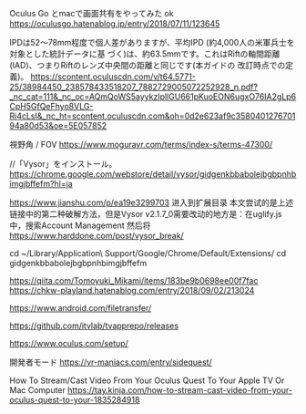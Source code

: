 Oculus Go とmacで画面共有をやってみた ok
https://oculusgo.hatenablog.jp/entry/2018/07/11/123645


IPDは52〜78mm程度で個人差がありますが、平均IPD (約4,000人の米軍兵士を対象とした統計データに基 づく)は、約63.5mmです。これはRiftの軸間距離(IAD)、つまりRiftのレンズ中央間の距離と同じです(本ガイドの 改訂時点での定義)。
https://scontent.oculuscdn.com/v/t64.5771-25/38984450_238578433518207_7882729005072252928_n.pdf?_nc_cat=111&_nc_oc=AQmQoWS5ayykzIpllGU661pKuoEON6ugxO76IA2gLp6CpH5GfQeFhyo8VLG-Ri4cLsI&_nc_ht=scontent.oculuscdn.com&oh=0d2e623af9c358040127670194a80d53&oe=5E057852

視野角 / FOV
https://www.moguravr.com/terms/index-s/terms-47300/


//「Vysor」をインストール。
https://chrome.google.com/webstore/detail/vysor/gidgenkbbabolejbgbpnhbimgjbffefm?hl=ja

https://www.jianshu.com/p/ea19e3299703
进入到扩展目录 本文尝试的是上述链接中的第二种破解方法，但是Vysor v2.1.7_0需要改动的地方是：在uglify.js中，搜索Account Management 然后将
https://www.harddone.com/post/vysor_break/

cd ~/Library/Application\ Support/Google/Chrome/Default/Extensions/
 cd gidgenkbbabolejbgbpnhbimgjbffefm

https://qiita.com/Tomoyuki_Mikami/items/183be9b0698ee00f7fac
https://chkw-playland.hatenablog.com/entry/2018/09/02/213024


https://www.android.com/filetransfer/



https://github.com/itvlab/tvapprepo/releases


https://www.oculus.com/setup/

開発者モード
https://vr-maniacs.com/entry/sidequest/


How To Stream/Cast Video From Your Oculus Quest To Your Apple TV Or Mac Computer
https://tay.kinja.com/how-to-stream-cast-video-from-your-oculus-quest-to-your-1835284918
